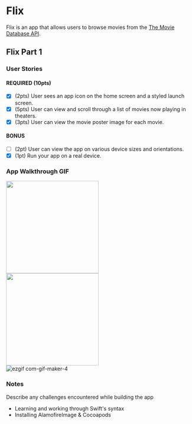 # Flix

Flix is an app that allows users to browse movies from the [The Movie Database API](http://docs.themoviedb.apiary.io/#).

## Flix Part 1

### User Stories

#### REQUIRED (10pts)
- [x] (2pts) User sees an app icon on the home screen and a styled launch screen.
- [x] (5pts) User can view and scroll through a list of movies now playing in theaters.
- [x] (3pts) User can view the movie poster image for each movie.

#### BONUS
- [ ] (2pt) User can view the app on various device sizes and orientations.
- [x] (1pt) Run your app on a real device.

### App Walkthrough GIF

<img src="http://g.recordit.co/RXWLPJfVHX.gif" width=250><br>
<img src="https://imgur.com/a/YmVRPdl" width=250><br>
![ezgif com-gif-maker-4](https://user-images.githubusercontent.com/42108127/155829610-c70f1efc-6881-47f6-9870-44db68ab72a7.gif)



### Notes
Describe any challenges encountered while building the app
- Learning and working through Swift's syntax
- Installing AlamofireImage & Cocoapods
